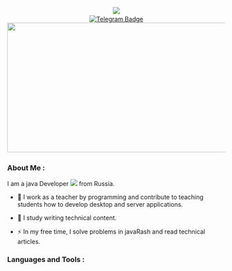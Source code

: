 <div id="header" align="center">
  <img src="https://media.giphy.com/media/M9gbBd9nbDrOTu1Mqx/giphy.gif" width="150"/>

  <div id="badges">
  <a href="https://t.me/aim_41tt41" target="_blank">
    <img src="https://img.shields.io/badge/Telegram-blue?style=for-the-badge&logo=telegram&logoColor=white" alt="Telegram Badge"/>
  </a>
</div>

</div>



<div align="center">
  <img src="https://media.giphy.com/media/dWesBcTLavkZuG35MI/giphy.gif" width="600" height="300"/>
</div>


### About Me :

I am a java Developer <img src="https://media.giphy.com/media/WUlplcMpOCEmTGBtBW/giphy.gif" width="30"> from Russia.
- :telescope: I work as a teacher by programming and contribute to teaching students how to develop desktop and server applications.

- :seedling: I study writing technical content.

- :zap: In my free time, I solve problems in javaRash and read technical articles.



### Languages and Tools :
  <body>
    <script>
        var length = 10;
        var width = 5;

        // Rest of the code
        document.write('<div>');
        document.write('<img src="https://github.com/devicons/devicon/blob/master/icons/java/java-original-wordmark.svg" title="Java" alt="Java" width="50" height="50"/>');
        document.write('<img src="https://github.com/devicons/devicon/blob/master/icons/html5/html5-original.svg" title="HTML5" alt="HTML" width="40" height="40"/>');
        document.write('<img src="https://github.com/devicons/devicon/blob/master/icons/git/git-original-wordmark.svg" title="Git" alt="Git" width="40" height="40"/>');
        document.write('<img src="https://github.com/devicons/devicon/blob/master/icons/spring/spring-original-wordmark.svg" title="Spring" alt="Spring" width="40" height="40"/>');
        document.write('</div>');
    </script>
</body>
